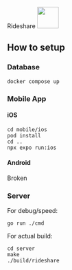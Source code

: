 Rideshare
<img src="https://github.com/user-attachments/assets/eb5bccb7-3da7-486c-aacb-df463ed4b3e0" width="50" />
## How to setup



### Database
```
docker compose up
```


### Mobile App

#### iOS

```
cd mobile/ios
pod install
cd ..
npx expo run:ios
```

#### Android
Broken


### Server

For debug/speed:
```
go run ./cmd
```

For actual build:
```
cd server
make
./build/rideshare
```

